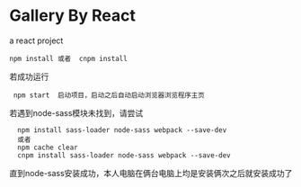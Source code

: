 Gallery By React
=====
a react project
```
npm install 或者  cnpm install
```
若成功运行
```node
 npm start  启动项目，启动之后自动启动浏览器浏览程序主页
```
若遇到node-sass模块未找到，请尝试
```node
  npm install sass-loader node-sass webpack --save-dev
  或者
  npm cache clear
  cnpm install sass-loader node-sass webpack --save-dev
```
直到node-sass安装成功，本人电脑在俩台电脑上均是安装俩次之后就安装成功了
